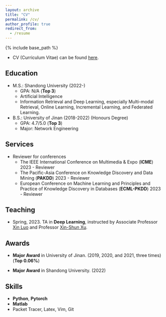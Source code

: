 ```yaml
---
layout: archive
title: "CV"
permalink: /cv/
author_profile: true
redirect_from:
  - /resume
---
```


{% include base_path %}

* CV (Curriculum Vitae) can be found [here](../ownhtml/cv_html_page.html).


Education
------
* M.S.: Shandong University (2022-)
  * GPA: N/A (<strong>Top 3</strong>)
  * Artificial Intelligence
  * Information Retrieval and Deep Learning, especially Multi-modal Retrieval, Online Learning, Incremental Learning, and Federated Learning.
* B.S.: University of Jinan (2018-2022) (Honours Degree)
  * GPA: 4.7/5.0 (<strong>Top 3</strong>)
  * Major: Network Engineering


<!-- Services and Leadership
------
* TMM, MVAP, TOMM Reviewer
* AAAI 2022 Program Committee (PC) Member
* International Artificial Intelligence Fair (IAIF) 2021 Judge
* World Artificial Intelligence Conference (WAIC) 2021 Secretariat Member
* China Computer Federation (CCF) Campus Propaganda Ambassador (2019-2022) -->

Services
------
<!-- * Reviewer for journals
  * IEEE Transactions on ... -->


* Reviewer for conferences
  * The IEEE International Conference on Multimedia & Expo (**ICME**) 2023 - Reviewer
  * The Pacific-Asia Conference on Knowledge Discovery and Data Mining (**PAKDD**) 2023 - Reviewer
  * European Conference on Machine Learning and Principles and Practice of Knowledge Discovery in Databases (**ECML-PKDD**) 2023 - Reviewer
  
Teaching
------

* Spring, 2023. TA in **Deep Learning**, instructed by Associate Professor <a href="https://faculty.sdu.edu.cn/luoxin/zh_CN/index.htm">Xin Luo</a> and Professor <a href="https://faculty.sdu.edu.cn/xuxinshun/zh_CN/index.htm">Xin-Shun Xu</a>. 



<!-- Work experience
------
* Summer 2015: Research Assistant
  * Github University
  * Duties included: Tagging issues
  * Supervisor: Professor Git

* Fall 2015: Research Assistant
  * Github University
  * Duties included: Merging pull requests
  * Supervisor: Professor Hub -->


Awards
------
<!-- * <strong>Outstanding Student of Fudan University</strong> (2021) (<strong>Top 0.03%</strong>)
* Graduate Chinese <strong>National Scholarship</strong> (2019) (<strong>Top 2%</strong>)
* Chinese <strong>National Scholarship</strong> (2016, 2017) (<strong>Top 0.4%</strong>)
* CCF <strong>National Outstanding</strong> College Student (2017) 
* <strong>Outstanding Graduate</strong> in Zhejiang Province (2018)  -->
* <strong>Major Award</strong> in University of Jinan. (2019, 2020, and 2021, three times) (<strong>Top 0.06%</strong>)

* <strong>Major Award</strong> in Shandong University. (2022)

Skills
------
* **Python**, **Pytorch**
* **Matlab**
* Packet Tracer, Latex, Vim, Git


<!-- More
------
* My Chinese blog can be found [here](https://www.zhihu.com/people/zhang-chong-yu-13).
* cv html page can be found [here](../ownhtml/cv_html_page.html).  -->

